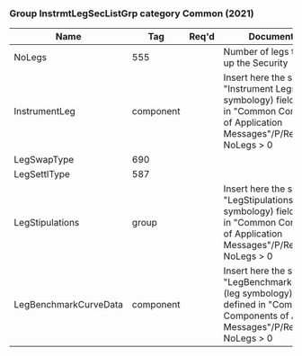 ### Group InstrmtLegSecListGrp category Common (2021)

| Name                  | Tag       | Req'd | Documentation                                                                                                                               |
|-----------------------|-----------|----------|-------------------------------------------------------------------------------------------------------------------------------|
| NoLegs                | 555       |       | Number of legs that make up the Security                                                                                                              |
| InstrumentLeg         | component |       | Insert here the set of "Instrument Legs" (leg symbology) fields defined in "Common Components of Application Messages"/P/Required if NoLegs > 0       |
| LegSwapType           | 690       |       |                                                                                                                                |
| LegSettlType          | 587       |       |                                                                                                                                |
| LegStipulations       | group     |       | Insert here the set of "LegStipulations" (leg symbology) fields defined in "Common Components of Application Messages"/P/Required if NoLegs > 0       |
| LegBenchmarkCurveData | component |       | Insert here the set of "LegBenchmarkCurveData" (leg symbology) fields defined in "Common Components of Application Messages"/P/Required if NoLegs > 0 |

